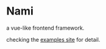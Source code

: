 # Nami

a vue-like frontend framework.

checking the [examples site](https://nami.vercel.app/) for detail.

